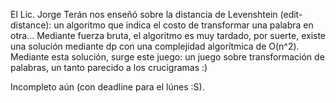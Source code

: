 El Lic. Jorge Terán nos enseñó sobre la distancia de Levenshtein (edit-distance): un algoritmo que indica el costo de transformar una palabra en otra... Mediante fuerza bruta, el algoritmo es muy tardado, por suerte, existe una solución mediante dp con una complejidad algorítmica de O(n^2). Mediante esta solución, surge este juego: un juego sobre transformación de palabras, un tanto parecido a los crucigramas :)

Incompleto aún (con deadline para el lúnes :S).